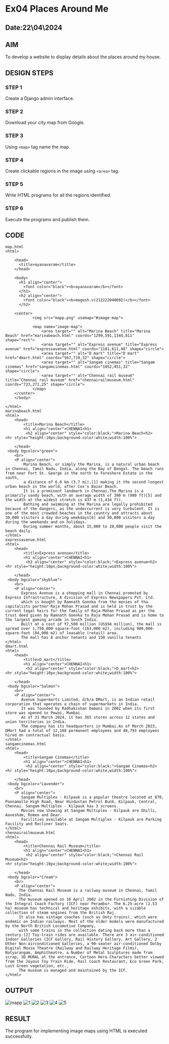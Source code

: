 # Ex04 Places Around Me
## Date:22\04\2024

## AIM
To develop a website to display details about the places around my house.

## DESIGN STEPS

### STEP 1
Create a Django admin interface.

### STEP 2
Download your city map from Google.

### STEP 3
Using ```<map>``` tag name the map.

### STEP 4
Create clickable regions in the image using ```<area>``` tag.

### STEP 5
Write HTML programs for all the regions identified.

### STEP 6
Execute the programs and publish them.

## CODE
```
map.html
<html>

    <head>
      <title>ayanavaram</title>
    </head>
    
    <body>
      <h1 align="center">
        <font color="black"><b>ayanavaram</b></font>
      </h1>
      <h2 align="center">
        <font color="black"><b>magesh.v(212222040092)</b></font>
      </h2>
    
    <center>
            <img src="mapp.png" usemap="#image-map">

            <map name="image-map">
                <area target="" alt="Marina Beach" title="Marina Beach" href="marinabeach.html" coords="1299,591,1344,811" shape="rect">
                <area target="" alt="Express avenue" title="Express avenue" href="expressavenue.html" coords="1181,611,48" shape="circle">
                <area target="" alt="D mart" title="D mart" href="dmart.html" coords="567,719,32" shape="circle">
                <area target="" alt="Sangam cinemas" title="Sangam cinemas" href="sangamcinemas.html" coords="1052,451,32" shape="circle">
                <area target="" alt="Chennai rail museum" title="Chennai rail museum" href="chennairailmuseum.html" coords="723,271,25" shape="circle">
            </map>
    </center>
    </body>
    
</html>
marinabeach.html
<html>
    <head>
        <title>Marina Beach</title>
        <h1 align="center">CHENNAI<h1>
         <h2 align="center" style="color:black;">Marina Beach<h2>   
<hr style="height:10px;background-color:white;width:100%">

    </head>
 <body bgcolor="green"> 
    <br>   
    <P align="center"> 
        Marina Beach, or simply the Marina, is a natural urban beach in Chennai, Tamil Nadu, India, along the Bay of Bengal. The beach runs from near Fort St. George in the north to Foreshore Estate in the south, 
		a distance of 6.0 km (3.7 mi),[1] making it the second longest urban beach in the world, after Cox's Bazar Beach.
		It is a prominent landmark in Chennai.The Marina is a primarily sandy beach, with an average width of 300 m (980 ft)[5] and the width at the widest stretch is 437 m (1,434 ft).
		Bathing and swimming at the Marina are legally prohibited because of the dangers, as the undercurrent is very turbulent. It is one of the most crowded beaches in the country and attracts about 30,000 visitors a day during weekdays[6] and 50,000 visitors a day during the weekends and on holidays.
		During summer months, about 15,000 to 20,000 people visit the beach daily.
</html>
expressavenue.html
<html>
    <head>
        <title>Express avenue</title>
        <h1 align="center">CHENNAI<h1>
         <h2 align="center" style="color:black;">Express avenue<h2>   
<hr style="height:10px;background-color:white;width:100%">

    </head>
 <body bgcolor="skyblue"> 
    <br>   
    <P align="center"> 
       Express Avenue is a shopping mall in Chennai promoted by Express Infrastructure, A division of Express Newspapers Pvt. Ltd.
	   which is bought by Ramnath Goenka from the monies of tha capitalists partner Raja Mohan Prasad and is held in trust by the current legal heirs for the family of Raja Mohan Prasad as per the trust deed given by Ramnath Goenka to Raja Mohan Prasad and is home to the largest gaming arcade in South India. 
	   Built at a cost of ₹7,500 million (US$94 million), the mall is spread over 1,750,000-square-foot (163,000 m2), including 900,000-square-foot (84,000 m2) of leasable (retail) area.
	   The mall has 8 anchor tenants and 150 vanilla tenants
</html>
dmart.html
<html>
    <head>
        <title>D_mart</title>
        <h1 align="center">CHENNAI<h1>
         <h2 align="center" style="color:black;">D_mart<h2>   
<hr style="height:10px;background-color:white;width:100%">

    </head>
 <body bgcolor="Salmon"> 
    <br>   
    <P align="center"> 
       Avenue Supermarts Limited, d/b/a DMart, is an Indian retail corporation that operates a chain of supermarkets in India.
	   It was founded by Radhakishan Damani in 2002 when its first store was opened in Powai, Mumbai.
	   As of 31 March 2024, it has 365 stores across 12 states and union territories in India.
	   The company has its headquarters in Mumbai.As of March 2023, DMart had a total of 12,108 permanent employees and 48,793 employees hired on contractual basis.
</html>
sangamcinemas.html
<html>
    <head>
        <title>Sangam Cinemas</title>
        <h1 align="center">CHENNAI<h1>
         <h2 align="center" style="color:black;">Sangam Cinemas<h2>   
<hr style="height:10px;background-color:white;width:100%">

    </head>
 <body bgcolor="Lavender"> 
    <br>   
    <P align="center"> 
       Sangam Multiplex - Kilpauk is a popular theatre located at 870, Poonamalle High Road, Near Hindustan Petrol Bunk, Kilpauk, Central, Chennai. Sangam Multiplex - Kilpauk has 3 screens.
	   Movies now showing at Sangam Multiplex - Kilpauk are Ghilli, Aavesham, Romeo and Dear.
	   Facilities available at Sangam Multiplex - Kilpauk are Parking Facility and Recliner Seats.
</html>
chennairailmuseum.html
<html>
    <head>
        <title>Chennai Rail Museum</title>
        <h1 align="center">CHENNAI<h1>
         <h2 align="center" style="color:black;">Chennai Rail Museum<h2>   
<hr style="height:10px;background-color:white;width:100%">

    </head>
 <body bgcolor="Cream"> 
    <br>   
    <P align="center"> 
      The Chennai Rail Museum is a railway museum in Chennai, Tamil Nadu, India.
	  The museum opened on 16 April 2002 in the Furnishing Division of the Integral Coach Factory (ICF) near Perambur. The 6.25-acre (2.53 ha) museum has technical and heritage exhibits, with a sizable collection of steam engines from the British Raj. 
	  It also has vintage coaches (such as Ooty trains), which were endemic on Indian railways. Most of the older models were manufactured by the North British Locomotive Company,
	  with some trains in the collection dating back more than a century.[2] Toy-train rides are available. There are 3 air-conditioned Indoor Galleries (ICF Gallery, Rail History Gallery, Art Gallery, 2 Other Non-airconditioned Galleries, a 90-seater air-conditioned Dolby Digital Movie Theatre (Railway and Railway Heritage Films), Natyarangam, Amphitheatre, a Number of Metal Sculptures made from scrap, 3D MURAL at the entrance, Cartoon Hero Characters better viewed from the Joyous Toy Train Ride, Rail Coach Restaurant, Eco Green Park, Lust Green vegetation, etc.,
	  The museum is managed and maintained by the ICF.
</html>
```

## OUTPUT
![mapp](https://github.com/magesh534/NearMe/assets/135577936/6376894e-95c4-4688-8709-3cbe5efa8f55)
![1](https://github.com/magesh534/NearMe/assets/135577936/a27387d4-65e2-4a13-ab54-67a3d9d5557e)
![2](https://github.com/magesh534/NearMe/assets/135577936/ea6556c4-8135-429d-a9a5-661f844e0bd7)
![3](https://github.com/magesh534/NearMe/assets/135577936/a8e472c3-cd1d-4c64-b560-171da85687bf)
![4](https://github.com/magesh534/NearMe/assets/135577936/b8180271-a792-47de-bb65-117ca0906c6e)
![5](https://github.com/magesh534/NearMe/assets/135577936/e1dd00fd-1925-407c-89db-3b75289c5aba)

## RESULT
The program for implementing image maps using HTML is executed successfully.
